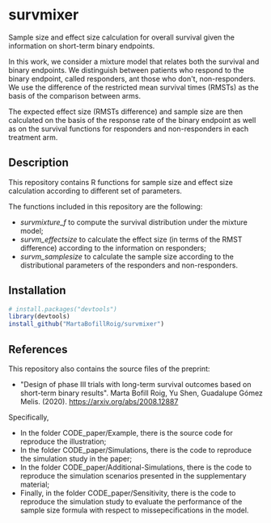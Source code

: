 # survmixer

Sample size and effect size calculation for overall survival given the information on short-term binary endpoints.

In this work, we consider a mixture model that relates both the survival
and binary endpoints.
We distinguish between patients who respond to the binary endpoint, called responders, ant those who don't, non-responders. 
We use the difference of the restricted mean survival times (RMSTs) as the basis of the comparison between arms. 

The expected effect size (RMSTs difference) and sample size are then calculated on the basis of the response rate of the binary endpoint as well as on the survival functions for responders and non-responders in each treatment arm.


## Description

This repository contains R functions for sample size and effect size calculation according to different set of parameters.

The functions included in this repository are the following:

  - *survmixture_f* to compute the survival distribution under the mixture model;
  - *survm_effectsize* to calculate the effect size (in terms of the RMST difference) according to the information on responders;
  - *survm_samplesize* to calculate the sample size according to the distributional parameters of the responders and non-responders. 


## Installation

``` r
# install.packages("devtools")
library(devtools)
install_github("MartaBofillRoig/survmixer")
```

## References

This repository also contains the source files of the preprint:

- "Design of phase III trials with long-term survival outcomes based on short-term binary results". Marta Bofill Roig, Yu Shen, Guadalupe Gómez Melis. (2020). 
https://arxiv.org/abs/2008.12887


Specifically, 

- In the folder CODE_paper/Example, there is the source code for reproduce the illustration; 
- In the folder CODE_paper/Simulations, there is the code to reproduce the simulation study in the paper; 
- In the folder CODE_paper/Additional-Simulations, there is the code to reproduce the simulation scenarios presented in the supplementary material;
- Finally, in the folder CODE_paper/Sensitivity, there is the code to reproduce the simulation study to evaluate the performance of the sample size formula with respect to missepecifications in the model.
